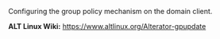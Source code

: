 Configuring the group policy mechanism on the domain client.

**ALT Linux Wiki:** <https://www.altlinux.org/Alterator-gpupdate>
